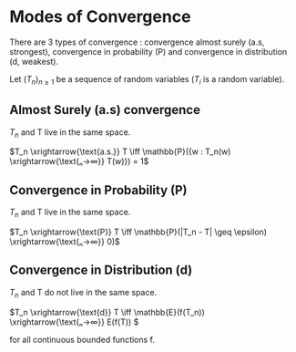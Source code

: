 # Modes of Convergence 

There are 3 types of convergence : convergence almost surely (a.s, strongest), convergence in probability (P) and convergence in distribution (d, weakest).

Let $(T_n)_{n \geq 1}$ be a sequence of random variables ($T_i$ is a random variable).

## Almost Surely (a.s) convergence

$T_n$ and T live in the same space. 

$T_n \xrightarrow{\text{a.s.}} T \iff \mathbb{P}({w : T_n(w) \xrightarrow{\text{ₙ→∞}} T(w)}) = 1$


## Convergence in Probability (P)

$T_n$ and T live in the same space. 

$T_n \xrightarrow{\text{P}} T \iff \mathbb{P}(|T_n - T| \geq \epsilon) \xrightarrow{\text{ₙ→∞}} 0)$

## Convergence in Distribution (d)

$T_n$ and T do not live in the same space. 

$T_n \xrightarrow{\text{d}} T \iff \mathbb{E}(f(T_n)) \xrightarrow{\text{ₙ→∞}} E(f(T)) $

for all continuous bounded functions f.

